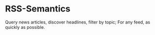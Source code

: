 # RSS-Semantics
Query news articles, discover headlines, filter by topic; For any feed, as quickly as possible.
